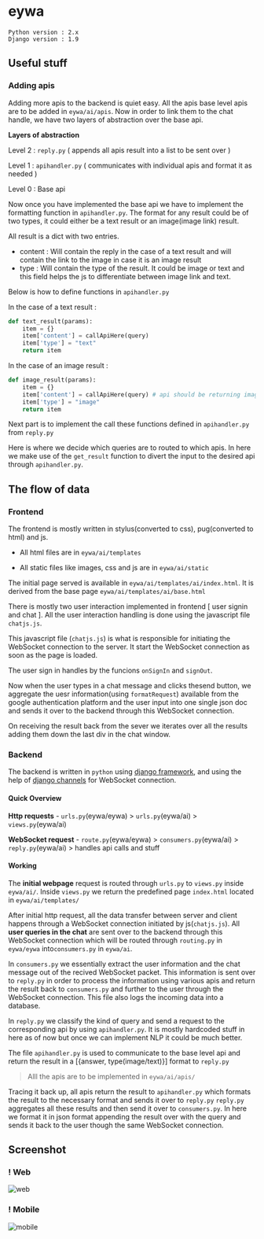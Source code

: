 # eywa

````
Python version : 2.x
Django version : 1.9
````

## Useful stuff

### Adding apis

Adding more apis to the backend is quiet easy. All the apis base level apis are to be added in `eywa/ai/apis`.
Now in order to link them to the chat handle, we have two layers of abstraction over the base api.

**Layers of abstraction**

Level 2 : `reply.py` ( appends all apis result into a list to be sent over )

Level 1 : `apihandler.py` ( communicates with individual apis and format it as needed )

Level 0 : Base api

Now once you have implemented the base api we have to implement the formatting function in `apihandler.py`.
The format for any result could be of two types, it could either be a text result or an image(image link) result.

All result is a dict with two entries.
* content : Will contain the reply in the case of a text result and will contain the link to the image in case it is an image result
* type : Will contain the type of the result. It could be image or text and this field helps the js to differentiate between image link and text.

Below is how to define functions in `apihandler.py`

In the case of a text result :

```python
def text_result(params):
    item = {}
    item['content'] = callApiHere(query)
    item['type'] = "text"
    return item
```

In the case of an image result : 

```python
def image_result(params):
    item = {}
    item['content'] = callApiHere(query) # api should be returning image url
    item['type'] = "image"
    return item
```

Next part is to implement the call these functions defined in `apihandler.py` from `reply.py`

Here is where we decide which queries are to routed to which apis. In here we make use of the `get_result` function to divert the input to the desired api through `apihandler.py`.

## The flow of data

### Frontend

The frontend is mostly written in stylus(converted to css), pug(converted to html) and js.

* All html files are in `eywa/ai/templates`

* All static files like images, css and js are in `eywa/ai/static`

The initial page served is available in `eywa/ai/templates/ai/index.html`. It is derived from the base page `eywa/ai/templates/ai/base.html`

There is mostly two user interaction implemented in frontend [ user signin and chat ].
All the user interaction handling is done using the javascript file `chatjs.js`.

This javascript file (`chatjs.js`) is what is responsible for initiating the WebSocket connection to the server.
It start the WebSocket connection as soon as the page is loaded.

The user sign in handles by the funcions `onSignIn` and `signOut`.

Now when the user types in a chat message and clicks thesend button,
we aggregate the uesr information(using `formatRequest`) available from the google authentication platform and the user input into one single json doc and sends it over to the backend through this WebSocket connection.

On receiving the result back from the sever we iterates over all the results adding them down the last div in the chat window.

### Backend

The backend is written in `python` using [django framework](www.djangoproject.com), and using the help of [django channels](http://channels.readthedocs.org/) for WebSocket connection.

#### Quick Overview

**Http requests** - `urls.py`(eywa/eywa) > `urls.py`(eywa/ai) > `views.py`(eywa/ai)

**WebSocket request** - `route.py`(eywa/eywa) > `consumers.py`(eywa/ai) > `reply.py`(eywa/ai) > handles api calls and stuff

#### Working

The **initial webpage** request is routed through `urls.py` to `views.py` inside `eywa/ai/`.
Inside `views.py` we return the predefined page `index.html` located in `eywa/ai/templates/`

After initial http request, all the data transfer between server and client happens through a WebSocket connection initiated by js(`chatjs.js`).
All **user queries in the chat** are sent over to the backend through this WebSocket connection which
will be routed through `routing.py` in `eywa/eywa` into`consumers.py` in `eywa/ai`.

In `consumers.py` we essentially extract the user information and the chat message out of the recived WebSocket packet.
This information is sent over to `reply.py` in order to process the information using various apis and return the result back to `consumers.py` and further to the user through the WebSocket connection.
This file also logs the incoming data into a database.

In `reply.py` we classify the kind of query and send a request to the corresponding api by using `apihandler.py`.
It is mostly hardcoded stuff in here as of now but once we can implement NLP it could be much better.

The file `apihandler.py` is used to communicate to the base level api and return the result in a [{answer, type(image/text)}] format to `reply.py`

> Alll the apis are to be implemented in `eywa/ai/apis/`

Tracing it back up, all apis return the result to `apihandler.py` which formats the result to the necessary format and sends it over to `reply.py`
`reply.py` aggregates all these results and then send it over to `consumers.py`. In here we format it in json format appending the result over with the query and sends it back to the user though the same WebSocket connection.

## Screenshot
### ! Web
![web](http://i.imgur.com/0f7OhkO.png)
### ! Mobile
![mobile](http://i.imgur.com/CFQZ0s5.png)
